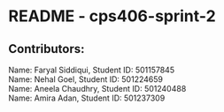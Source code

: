 # README - cps406-sprint-2 

## Contributors: 
Name: Faryal Siddiqui, Student ID: 501157845  
Name: Nehal Goel, Student ID: 501224659  
Name: Aneela Chaudhry, Student ID: 501240488  
Name: Amira Adan, Student ID: 501237309  
